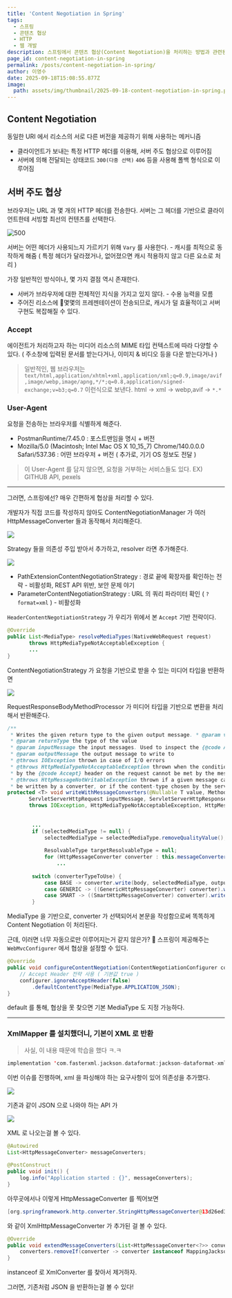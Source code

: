 ```yaml
---
title: 'Content Negotiation in Spring'
tags:
  - 스프링
  - 콘텐츠 협상
  - HTTP
  - 웹 개발
description: 스프링에서 콘텐츠 협상(Content Negotiation)을 처리하는 방법과 관련된 메커니즘을 설명합니다.
page_id: content-negotiation-in-spring
permalink: /posts/content-negotiation-in-spring/
author: 이영수
date: 2025-09-18T15:08:55.877Z
image:
  path: assets/img/thumbnail/2025-09-18-content-negotiation-in-spring.png
---
```


## Content Negotiation

동일한 URI 에서 리소스의 서로 다른 버전을 제공하기 위해 사용하는 메커니즘

- 클라이언트가 보내는 특정 HTTP 헤더를 이용해, 서버 주도 협상으로 이루어짐
- 서버에 의해 전달되는 상태코드 `300(다중 선택)` `406` 등을 사용해 폴백 형식으로 이루어짐

## 서버 주도 협상

브라우저는 URL 과 몇 개의 HTTP 헤더를 전송한다.
서버는 그 헤더를 기반으로 클라이언트한테 서빙할 최선의 컨텐츠를 선택한다.

![500](https://i.imgur.com/slhSyRl.png)

서버는 어떤 헤더가 사용되느지 가르키기 위해 `Vary`  를 사용한다. - 캐시를 최적으로 동작하게 해줌
( 특정 헤더가 달라졌거나, 없어졌으면 캐시 적용하지 않고 다른 요소로 처리 )

가장 일반적인 방식이나, 몇 가지 결점 역시 존재한다.

- 서버가 브라우저에 대한 전체적인 지식을 가지고 있지 않다. - 수용 능력을 모름
- 주어진 리소스에 몇몇의 프레젠테이션이 전송되므로, 캐시가 덜 효율적이고 서버 구현도 복잡해질 수 있다.

### Accept

에이전트가 처리하고자 하는 미디어 리소스의 MIME 타입
컨텍스트에 따라 다양할 수 있다. ( 주소창에 입력된 문서를 받는다거나, 이미지 & 비디오 등을 다운 받는다거나 )

> 일반적인, 웹 브라우저는 
> `text/html,application/xhtml+xml,application/xml;q=0.9,image/avif,image/webp,image/apng,*/*;q=0.8,application/signed-exchange;v=b3;q=0.7`
> 이런식으로 보낸다.
> html -> xml -> webp,avif -> `*.*`

### User-Agent

요청을 전송하는 브라우저를 식별하게 해준다.

- PostmanRuntime/7.45.0 : 포스트맨임을 명시 + 버전
- Mozilla/5.0 (Macintosh; Intel Mac OS X 10_15_7) Chrome/140.0.0.0 Safari/537.36 : 어떤 브라우저 + 버전 ( 추가로, 기기 OS 정보도 전달 )

> 이 User-Agent 를 담지 않으면, 요청을 거부하는 서비스들도 있다.
> EX) GITHUB API, pexels

---

그러면, 스프링에선? 매우 간편하게 협상을 처리할 수 있다.

개발자가 직접 코드를 작성하지 않아도
ContentNegotiationManager 가 여러 HttpMessageConverter 들과 동작해서 처리해준다.

![](https://i.imgur.com/3Avw8uH.png)

Strategy 들을 의존성 주입 받아서 추가하고, resolver 라면 추가해준다.

![](https://i.imgur.com/WjKjfO2.png)

- PathExtensionContentNegotiationStrategy : 경로 끝에 확장자를 확인하는 전략 - 비활성화, REST API 위반, 보안 문제 야기
- ParameterContentNegotiationStrategy : URL 의 쿼리 파라미터 확인 ( `?format=xml` ) - 비활성화

`HeaderContentNegotiationStrategy` 가 우리가 위에서 본 `Accept` 기반 전략이다.

```java
@Override  
public List<MediaType> resolveMediaTypes(NativeWebRequest request)  
       throws HttpMediaTypeNotAcceptableException {
       ...
}
```

ContentNegotiationStrategy 가 요청을 기반으로 받을 수 있는 미디어 타입을 반환하면

![](https://i.imgur.com/5IHHbVw.png)

RequestResponseBodyMethodProcessor 가
미디어 타입을 기반으로 변환을 처리해서 반환해준다.

```java
/**  
 * Writes the given return type to the given output message. * @param value the value to write to the output message  
 * @param returnType the type of the value  
 * @param inputMessage the input messages. Used to inspect the {@code Accept} header.  
 * @param outputMessage the output message to write to  
 * @throws IOException thrown in case of I/O errors  
 * @throws HttpMediaTypeNotAcceptableException thrown when the conditions indicated  
 * by the {@code Accept} header on the request cannot be met by the message converters  
 * @throws HttpMessageNotWritableException thrown if a given message cannot  
 * be written by a converter, or if the content-type chosen by the server * has no compatible converter. */@SuppressWarnings({"rawtypes", "unchecked", "NullAway"})  
protected <T> void writeWithMessageConverters(@Nullable T value, MethodParameter returnType,  
       ServletServerHttpRequest inputMessage, ServletServerHttpResponse outputMessage)  
       throws IOException, HttpMediaTypeNotAcceptableException, HttpMessageNotWritableException {
       
       
		...
		if (selectedMediaType != null) {  
		    selectedMediaType = selectedMediaType.removeQualityValue();  
		  
		    ResolvableType targetResolvableType = null;  
		    for (HttpMessageConverter converter : this.messageConverters) {
			    ...
			    
		switch (converterTypeToUse) {  
		    case BASE -> converter.write(body, selectedMediaType, outputMessage);  
		    case GENERIC -> ((GenericHttpMessageConverter) converter).write(body, targetType, selectedMediaType, outputMessage);  
		    case SMART -> ((SmartHttpMessageConverter) converter).write(body, targetResolvableType, selectedMediaType, outputMessage, null);  
		}
```

MediaType 을 기반으로, converter 가 선택되어서 본문을 작성함으로써 똑똑하게 Content Negotiation 이 처리된다.

근데, 이러면 너무 자동으로만 이루어지는거 같지 않은가?

스프링이 제공해주는 `WebMvcConfigurer` 에서 협상을 설정할 수 있다.

```java
@Override  
public void configureContentNegotiation(ContentNegotiationConfigurer configurer) {  
    // Accept Header 전략 사용 ( 기본값 true )
    configurer.ignoreAcceptHeader(false)  
        .defaultContentType(MediaType.APPLICATION_JSON);
}
```

default 를 통해, 협상을 못 찾으면 기본 MediaType 도 지정 가능하다.

---

### XmlMapper 를 설치했더니, 기본이 XML 로 반환

> 사실, 이 내용 때문에 학습을 했다 ㅋ.ㅋ

```kotlin
implementation 'com.fasterxml.jackson.dataformat:jackson-dataformat-xml'
```

이번 이슈를 진행하며, xml 을 파싱해야 하는 요구사항이 있어 의존성을 추가했다.

![](https://i.imgur.com/lcgwFjC.png)

기존과 같이 JSON 으로 나와야 하는 API 가

![](https://i.imgur.com/shKrUka.png)

XML 로 나오는걸 볼 수 있다.

```java
@Autowired  
List<HttpMessageConverter> messageConverters;  
  
@PostConstruct  
public void init() {  
    log.info("Application started : {}", messageConverters);  
}
```

아무곳에서나 이렇게 HttpMessageConverter 를 찍어보면

```java
[org.springframework.http.converter.StringHttpMessageConverter@13d26ed3, org.springframework.http.converter.xml.MappingJackson2XmlHttpMessageConverter@39f1bf06, org.springframework.http.converter.json.MappingJackson2HttpMessageConverter@2cea567b]
```

와 같이 XmlHttpMessageConverter 가 추가된 걸 볼 수 있다.

```java
@Override  
public void extendMessageConverters(List<HttpMessageConverter<?>> converters) {  
    converters.removeIf(converter -> converter instanceof MappingJackson2XmlHttpMessageConverter);  
}
```

instanceof 로 XmlConverter 를 찾아서 제거하자.

그러면, 기존처럼 JSON 을 반환하는걸 볼 수 있다!
